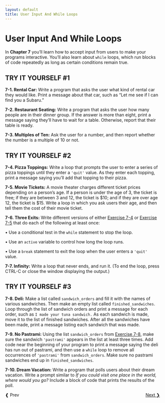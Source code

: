 ```yaml
---
layout: default
title: User Input And While Loops
---
```


# User Input And While Loops

In **Chapter 7** you’ll learn how to accept input from
users to make your programs interactive. You’ll also learn about `while` loops, which run blocks of code repeatedly
as long as certain conditions remain true.

TRY IT YOURSELF \#1
-------------------

<span id="ch7exe1"></span>**7-1. Rental Car:** Write a program that asks
the user what kind of rental car they would like. Print a message about
that car, such as “Let me see if I can find you a Subaru.”

<span id="ch7exe2"></span>**7-2. Restaurant Seating:** Write a program
that asks the user how many people are in their dinner group. If the
answer is more than eight, print a message saying they’ll have to wait
for a table. Otherwise, report that their table is ready.

<span id="ch7exe3"></span>**7-3. Multiples of Ten:** Ask the user for a
number, and then report whether the number is a multiple of 10 or not.

TRY IT YOURSELF \#2
-------------------

<span id="ch7exe4"></span>**7-4. Pizza Toppings:** Write a loop that
prompts the user to enter a series of pizza toppings until they enter a
`'quit'` value. As they enter each topping, print a message saying
you’ll add that topping to their pizza.

<span id="ch7exe5"></span>**7-5. Movie Tickets:** A movie theater
charges different ticket prices depending on a person’s age. If a person
is under the age of 3, the ticket is free; if they are between 3 and 12,
the ticket is \$10; and if they are over age 12, the ticket is \$15.
Write a loop in which you ask users their age, and then tell them the
cost of their movie ticket.

<span id="page_128"></span><span id="ch7exe6"></span>**7-6. Three
Exits:** Write different versions of either [Exercise 7-4](#ch7exe4) or
[Exercise 7-5](#ch7exe5) that do each of the following at least once:

• Use a conditional test in the `while` statement to stop the loop.

• Use an `active` variable to control how long the loop runs.

• Use a `break` statement to exit the loop when the user enters a
`'quit'` value.

<span id="ch7exe7"></span>**7-7. Infinity:** Write a loop that never
ends, and run it. (To end the loop, press <span
class="small">CTRL</span>-C or close the window displaying the output.)

TRY IT YOURSELF \#3
-------------------

<span id="ch7exe8"></span>**7-8. Deli:** Make a list called
`sandwich_orders` and fill it with the names of various sandwiches. Then
make an empty list called `finished_sandwiches`. Loop through the list
of sandwich orders and print a message for each order, such as
`I made your tuna sandwich.` As each sandwich is made, move it to the
list of finished sandwiches. After all the sandwiches have been made,
print a message listing each sandwich that was made.

<span id="ch7exe9"></span>**7-9. No Pastrami:** Using the list
`sandwich_orders` from [Exercise 7-8](#ch7exe8), make sure the sandwich
`'pastrami'` appears in the list at least three times. Add code near the
beginning of your program to print a message saying the deli has run out
of pastrami, and then use a `while` loop to remove all occurrences of
`'pastrami'` from `sandwich_orders`. Make sure no pastrami sandwiches
end up in `finished_sandwiches`.

<span id="ch7exe10"></span>**7-10. Dream Vacation:** Write a program
that polls users about their dream vacation. Write a prompt similar to
*If you could visit one place in the world, where would you go?* Include
a block of code that prints the results of the poll.


<span style="float:right;"><a href='../chapter_08/README.md'>Next &#10095;</span></a>
<a href='../chapter_06/README.md'><span style="float:left; clear:left;">&#10096; Prev</span></a>

